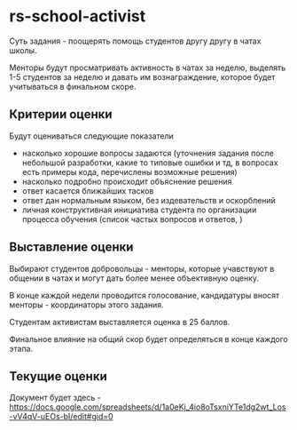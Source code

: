 # rs-school-activist

Суть задания - поощерять помощь студентов другу другу в чатах школы.

Менторы будут просматривать активность в чатах за неделю, выделять 1-5 студентов за неделю и давать им вознаграждение, которое будет учитываться в финальном скоре.

## Критерии оценки
Будут оцениваться следующие показатели

* насколько хорошие вопросы задаются (уточнения задания после небольшой разработки, какие то типовые ошибки и тд, в вопросах есть примеры кода, перечислены возможные решения)
* насколько подробно происходит объяснение решения
* ответ касается ближайших тасков
* ответ дан нормальным языком, без издевательств и оскорблений 
* личная конструктивная инициатива студента по организации процесса обучения (список частых вопросов и ответов, )


## Выставление оценки

Выбирают студентов добровольцы - менторы, которые учавствуют в общении в чатах и могут дать более менее объективную оценку.

В конце каждой недели проводится голосование, кандидатуры вносят менторы - координаторы этого задания. 

Студентам активистам выставляется оценка в 25 баллов.

Финальное влияние на общий скор будет определяться в конце каждого этапа.

## Текущие оценки

Документ будет здесь - https://docs.google.com/spreadsheets/d/1a0eKj_4io8oTsxniYTe1dg2wt_Los-vV4qV-uEOs-bI/edit#gid=0


